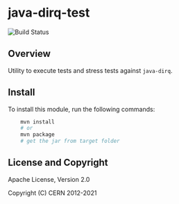 java-dirq-test
==============

![Build Status](https://github.com/cern-mig/java-dirq-test/actions/workflows/test.yml/badge.svg)


Overview
--------

Utility to execute tests and stress tests against `java-dirq`.


Install
-------

To install this module, run the following commands:
```bash
    mvn install
    # or
    mvn package
    # get the jar from target folder
```


License and Copyright
---------------------

Apache License, Version 2.0

Copyright (C) CERN 2012-2021
